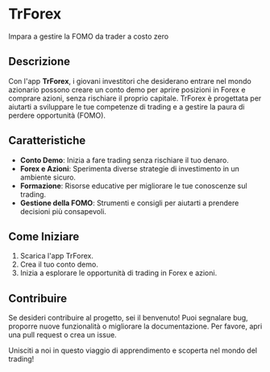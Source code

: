 # TrForex

Impara a gestire la FOMO da trader a costo zero

## Descrizione

Con l'app **TrForex**, i giovani investitori che desiderano entrare nel mondo azionario possono creare un conto demo per aprire posizioni in Forex e comprare azioni, senza rischiare il proprio capitale. TrForex è progettata per aiutarti a sviluppare le tue competenze di trading e a gestire la paura di perdere opportunità (FOMO).

## Caratteristiche

- **Conto Demo**: Inizia a fare trading senza rischiare il tuo denaro.
- **Forex e Azioni**: Sperimenta diverse strategie di investimento in un ambiente sicuro.
- **Formazione**: Risorse educative per migliorare le tue conoscenze sul trading.
- **Gestione della FOMO**: Strumenti e consigli per aiutarti a prendere decisioni più consapevoli.

## Come Iniziare

1. Scarica l'app TrForex.
2. Crea il tuo conto demo.
3. Inizia a esplorare le opportunità di trading in Forex e azioni.

## Contribuire

Se desideri contribuire al progetto, sei il benvenuto! Puoi segnalare bug, proporre nuove funzionalità o migliorare la documentazione. Per favore, apri una pull request o crea un issue.

Unisciti a noi in questo viaggio di apprendimento e scoperta nel mondo del trading!
